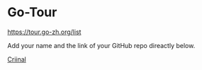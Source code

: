# Go-Tour
https://tour.go-zh.org/list

Add your name and the link of your GitHub repo direactly below.

[Criinal](https://github.com/Criinal/A-Simple-Go-Program.git)

